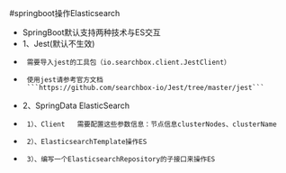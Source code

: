 #springboot操作Elasticsearch
 * SpringBoot默认支持两种技术与ES交互
 * 1、Jest(默认不生效)
 * 		需要导入jest的工具包（io.searchbox.client.JestClient）
 *      使用jest请参考官方文档
        ```https://github.com/searchbox-io/Jest/tree/master/jest```

 * 2、SpringData ElasticSearch
 * 		1）、Client	需要配置这些参数信息：节点信息clusterNodes、clusterName
 * 		2）、ElasticsearchTemplate操作ES
 * 		3）、编写一个ElasticsearchRepository的子接口来操作ES

